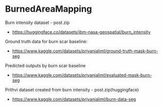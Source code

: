 # BurnedAreaMapping

Burn intensity dataset - post.zip 
 - https://huggingface.co/datasets/ibm-nasa-geospatial/burn_intensity

Ground truth data for burn scar baseline:
 - https://www.kaggle.com/datasets/priyanjaliml/ground-truth-mask-burn-seg

Predicted outputs by burn scar baseline
 - https://www.kaggle.com/datasets/priyanjaliml/evaluated-mask-burn-seg

Prithvi dataset created from burn intensity - post.zip(huggingface)
 - https://www.kaggle.com/datasets/priyanjaliml/burn-data-seg

 
